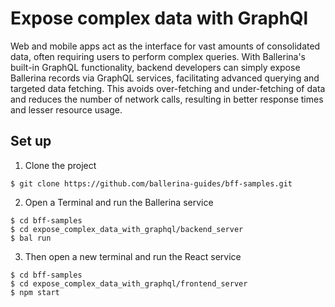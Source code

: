 # Expose complex data with GraphQl

Web and mobile apps act as the interface for vast amounts of consolidated data, often requiring users to perform complex queries. With Ballerina's built-in GraphQL functionality, backend developers can simply expose Ballerina records via GraphQL services, facilitating advanced querying and targeted data fetching. This avoids over-fetching and under-fetching of data and reduces the number of network calls, resulting in better response times and lesser resource usage.

## Set up

1. Clone the project 

```
$ git clone https://github.com/ballerina-guides/bff-samples.git
```

2. Open a Terminal and run the Ballerina service

```
$ cd bff-samples
$ cd expose_complex_data_with_graphql/backend_server
$ bal run
```

3. Then open a new terminal and run the React service

```
$ cd bff-samples
$ cd expose_complex_data_with_graphql/frontend_server
$ npm start
```
